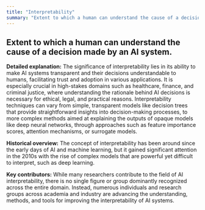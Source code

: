 ```yaml
---
title: "Interpretability"
summary: "Extent to which a human can understand the cause of a decision made by an AI system."
---
```


## Extent to which a human can understand the cause of a decision made by an AI system.

**Detailed explanation:** The significance of interpretability lies in its ability to make AI systems transparent and their decisions understandable to humans, facilitating trust and adoption in various applications. It is especially crucial in high-stakes domains such as healthcare, finance, and criminal justice, where understanding the rationale behind AI decisions is necessary for ethical, legal, and practical reasons. Interpretability techniques can vary from simple, transparent models like decision trees that provide straightforward insights into decision-making processes, to more complex methods aimed at explaining the outputs of opaque models like deep neural networks, through approaches such as feature importance scores, attention mechanisms, or surrogate models.

**Historical overview:** The concept of interpretability has been around since the early days of AI and machine learning, but it gained significant attention in the 2010s with the rise of complex models that are powerful yet difficult to interpret, such as deep learning.

**Key contributors:** While many researchers contribute to the field of AI interpretability, there is no single figure or group dominantly recognized across the entire domain. Instead, numerous individuals and research groups across academia and industry are advancing the understanding, methods, and tools for improving the interpretability of AI systems.

